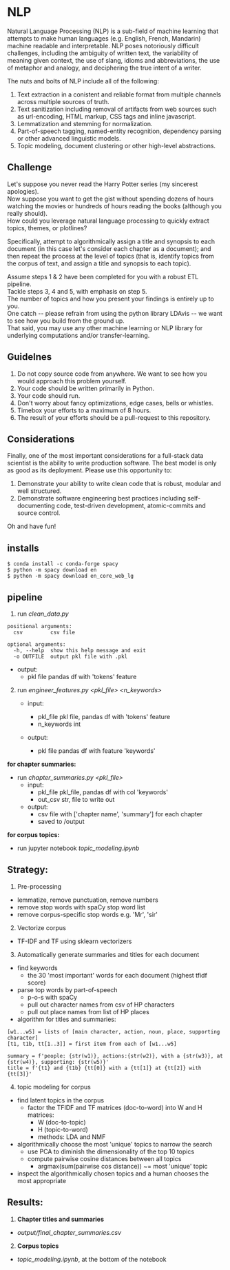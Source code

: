 # NLP

Natural Language Processing (NLP) is a sub-field of machine learning that attempts to make human languages (e.g. English, French, Mandarin) machine readable and interpretable.
NLP poses notoriously difficult challenges, including the ambiguity of written text, the variability of meaning given context, the use of slang, idioms and abbreviations, the use of metaphor and analogy, and deciphering the true intent of a writer.

The nuts and bolts of NLP include all of the following:
1. Text extraction in a conistent and reliable format from multiple channels across multiple sources of truth.
2. Text sanitization including removal of artifacts from web sources such as url-encoding, HTML markup, CSS tags and inline javascript.
3. Lemmatization and stemming for normalization.
4. Part-of-speech tagging, named-entity recognition, dependency parsing or other advanced linguistic models.
5. Topic modeling, document clustering or other high-level abstractions.

## Challenge
Let's suppose you never read the Harry Potter series (my sincerest apologies).  
Now suppose you want to get the gist without spending dozens of hours watching the movies or hundreds of hours reading the books (although you really should).  
How could you leverage natural language processing to quickly extract topics, themes, or plotlines?  

Specifically, attempt to algorithmically assign a title and synopsis to each document (in this case let's consider each chapter as a document);
and then repeat the process at the level of topics (that is, identify topics from the corpus of text, and assign a title and synopsis to each topic).

Assume steps 1 & 2 have been completed for you with a robust ETL pipeline.  
Tackle steps 3, 4 and 5, with emphasis on step 5.  
The number of topics and how you present your findings is entirely up to you.  
One catch -- please refrain from using the python library LDAvis -- we want to see how you build from the ground up.  
That said, you may use any other machine learning or NLP library for underlying computations and/or transfer-learning.

## Guidelnes

1. Do not copy source code from anywhere. We want to see how you would approach this problem yourself.
2. Your code should be written primarily in Python.
3. Your code should run.
4. Don't worry about fancy optimizations, edge cases, bells or whistles.
5. Timebox your efforts to a maximum of 8 hours.
6. The result of your efforts should be a pull-request to this repository.

## Considerations
Finally, one of the most important considerations for a full-stack data scientist is the ability to write production software. The best model is only as good as its deployment. Please use this opportunity to:

1. Demonstrate your ability to write clean code that is robust, modular and well structured.
3. Demonstrate software engineering best practices including self-documenting code, test-driven development, atomic-commits and source control.

Oh and have fun!

## installs
~~~
$ conda install -c conda-forge spacy
$ python -m spacy download en
$ python -m spacy download en_core_web_lg
~~~

## pipeline

1. run _clean_data.py_
~~~
positional arguments:
  csv         csv file

optional arguments:
  -h, --help  show this help message and exit
  -o OUTFILE  output pkl file with .pkl
~~~
  - output:
    - pkl file        pandas df with 'tokens' feature

2. run _engineer_features.py <pkl_file> <n_keywords>_
    - input:
      - pkl_file        pkl file, pandas df with 'tokens' feature
      - n_keywords      int

    - output:
      - pkl file        pandas df with feature 'keywords'

__for chapter summaries:__
  - run _chapter_summaries.py <pkl_file>_
    - input:
      - pkl_file        pkl_file, pandas df with col 'keywords'
      - out_csv         str, file to write out
    - output:
      - csv file with ['chapter name', 'summary'] for each chapter
      - saved to /output

__for corpus topics:__
  - run jupyter notebook _topic_modeling.ipynb_

## Strategy:

1. Pre-processing
  - lemmatize, remove punctuation, remove numbers
  - remove stop words with spaCy stop word list
  - remove corpus-specific stop words e.g. 'Mr', 'sir'

2. Vectorize corpus
  - TF-IDF and TF using sklearn vectorizers

3. Automatically generate summaries and titles for each document
  - find keywords
      - the 30 'most important' words for each document (highest tfidf score)
  - parse top words by part-of-speech
      - p-o-s with spaCy
      - pull out character names from csv of HP characters
      - pull out place names from list of HP places
  - algorithm for titles and summaries:
~~~
[w1...w5] = lists of [main character, action, noun, place, supporting character]
[t1, t1b, tt[1..3]] = first item from each of [w1...w5]

summary = f'people: {str(w1)}, actions:{str(w2)}, with a {str(w3)}, at {str(w4)}, supporting: {str(w5)}'
title = f'{t1} and {t1b} {tt[0]} with a {tt[1]} at {tt[2]} with {tt[3]}'
~~~

4. topic modeling for corpus
  - find latent topics in the corpus
      - factor the TFIDF and TF matrices (doc-to-word) into W and H matrices:
          - W (doc-to-topic)
          - H (topic-to-word)
          - methods: LDA and NMF
  - algorithmically choose the most 'unique' topics to narrow the search
      - use PCA to diminish the dimensionality of the top 10 topics
      - compute pairwise cosine distances between all topics
          - argmax(sum(pairwise cos distance)) ~= most 'unique' topic
  - inspect the algorithmically chosen topics and a human chooses the most appropriate

## Results:

1. __Chapter titles and summaries__
  - _output/final_chapter_summaries.csv_

2. __Corpus topics__
  - _topic_modeling.ipynb_, at the bottom of the notebook
